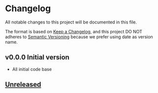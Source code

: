 # Changelog

All notable changes to this project will be documented in this file.

The format is based on [Keep a Changelog](https://keepachangelog.com/en/1.0.0/),
and this project DO NOT adheres to [Semantic Versioning](https://semver.org/spec/v2.0.0.html) because we prefer using date as version name.

## v0.0.0 Initial version

- All initial code base

## [Unreleased](https://github.com/jeremy379/demo-laravel-liwire/compare/refs/tags/2021.12.08.152513...HEAD)
